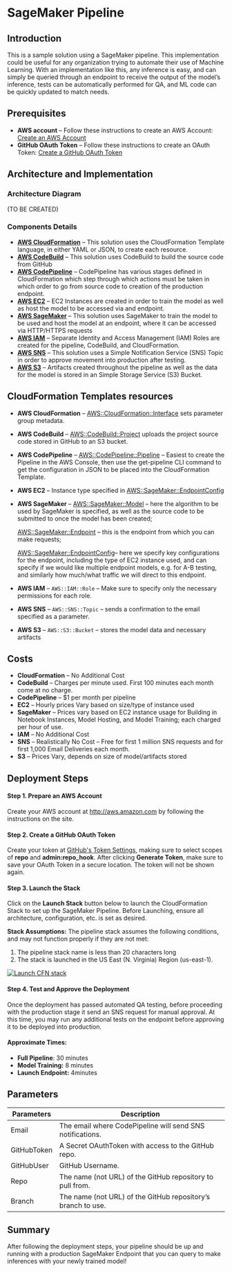 # SageMaker Pipeline
## Introduction

This is a sample solution using a SageMaker pipeline.  This implementation could be useful for any organization trying to automate their use of Machine Learning.  With an implementation like this, any inference is easy, and can simply be queried through an endpoint to receive the output of the model’s inference, tests can be automatically performed for QA, and ML code can be quickly updated to match needs.


## Prerequisites
- **AWS account** – Follow these instructions to create an AWS Account: [Create an AWS Account](http://docs.aws.amazon.com/AmazonSimpleDB/latest/DeveloperGuide/AboutAWSAccounts.html)
- **GitHub OAuth Token** – Follow these instructions to create an OAuth Token: [Create a GitHub OAuth Token](https://github.com/stelligent/devops-essentials/wiki/Prerequisites#create-an-oauth-token-in-github)


## Architecture and Implementation
###  Architecture Diagram
  (TO BE CREATED)


###  Components Details
  - [**AWS CloudFormation**](https://aws.amazon.com/cloudformation/) – This solution uses the CloudFormation Template language, in either YAML or JSON, to create each resource.
  - [**AWS CodeBuild**](https://aws.amazon.com/codebuild/) – This solution uses CodeBuild to build the source code from GitHub
  - [**AWS CodePipeline**](https://aws.amazon.com/codepipeline/) – CodePipeline has various stages defined in CloudFormation which step through which actions must be taken in which order to go from source code to creation of the production endpoint.
  - [**AWS EC2**](https://aws.amazon.com/ec2/) – EC2 Instances are created in order to train the model as well as host the model to be accessed via and endpoint.  
  - [**AWS SageMaker**](https://aws.amazon.com/sagemaker/) – This solution uses SageMaker to train the model to be used and host the model at an endpoint, where it can be accessed via HTTP/HTTPS requests
  - [**AWS IAM**](https://aws.amazon.com/iam/) – Separate Identity and Access Management (IAM) Roles are created for the pipeline, CodeBuild, and CloudFormation.
  - [**AWS SNS**](https://aws.amazon.com/sns/) – This solution uses a Simple Notification Service (SNS) Topic in order to approve movement into production after testing.
  - [**AWS S3**](https://aws.amazon.com/s3/) – Artifacts created throughout the pipeline as well as the data for the model is stored in an Simple Storage Service (S3) Bucket.


## CloudFormation Templates resources
  - **AWS CloudFormation** – [AWS::CloudFormation::Interface](https://docs.aws.amazon.com/AWSCloudFormation/latest/UserGuide/aws-resource-cloudformation-interface.html) sets parameter group metadata.
  - **AWS CodeBuild** – [AWS::CodeBuild::Project](https://docs.aws.amazon.com/AWSCloudFormation/latest/UserGuide/aws-resource-codebuild-project.html) uploads the project source code stored in GitHub to an S3 bucket.
  - **AWS CodePipeline** – [AWS::CodePipeline::Pipeline](https://docs.aws.amazon.com/AWSCloudFormation/latest/UserGuide/aws-resource-codepipeline-pipeline.html) – Easiest to create the Pipeline in the AWS Console, then use the get-pipeline CLI command to get the configuration in JSON to be placed into the CloudFormation Template.
  - **AWS EC2** – Instance type specified in [AWS::SageMaker::EndpointConfig](https://docs.aws.amazon.com/AWSCloudFormation/latest/UserGuide/aws-resource-sagemaker-endpointconfig.html)
  - **AWS SageMaker** – [AWS::SageMaker::Model](https://docs.aws.amazon.com/AWSCloudFormation/latest/UserGuide/aws-resource-sagemaker-model.html) – here the algorithm to be used by SageMaker is specified, as well as the source code to be submitted to once the model has been created;

    [AWS::SageMaker::Endpoint](https://docs.aws.amazon.com/AWSCloudFormation/latest/UserGuide/aws-resource-sagemaker-endpoint.html) – this is the endpoint from which you can make requests;

    [AWS::SageMaker::EndpointConfig](https://docs.aws.amazon.com/AWSCloudFormation/latest/UserGuide/aws-resource-sagemaker-endpointconfig.html)– here we specify key configurations for the endpoint, including the type of EC2 instance used, and can specify if we would like multiple endpoint models, e.g. for A-B testing, and similarly how much/what traffic we will direct to this endpoint.
  - **AWS IAM** – `AWS::IAM::Role` – Make sure to specify only the necessary permissions for each role.
  - **AWS SNS** – `AWS::SNS::Topic` – sends a confirmation to the email specified as a parameter.
  - **AWS S3** – `AWS::S3::Bucket` – stores the model data and necessary artifacts


## Costs
- **CloudFormation** – No Additional Cost
- **CodeBuild** – Charges per minute used. First 100 minutes each month come at no charge.
- **CodePipeline** – $1 per month per pipeline
- **EC2** – Hourly prices Vary based on size/type of instance used
- **SageMaker** – Prices vary based on EC2 instance usage for Building in Notebook Instances, Model Hosting, and Model Training; each charged per hour of use.
- **IAM** – No Additional Cost
- **SNS** – Realistically No Cost – Free for first 1 million SNS requests and for first 1,000 Email Deliveries each month.
- **S3** – Prices Vary, depends on size of model/artifacts stored


## Deployment Steps
####  Step 1. Prepare an AWS Account
Create your AWS account at http://aws.amazon.com by following the instructions on the site.

####  Step 2. Create a GitHub OAuth Token
Create your token at [GitHub's Token Settings](https://github.com/settings/tokens), making sure to select scopes of **repo** and **admin:repo_hook**.  After clicking **Generate Token**, make sure to save your OAuth Token in a secure location. The token will not be shown again.

####  Step 3. Launch the Stack
Click on the **Launch Stack** button below to launch the CloudFormation Stack to set up the SageMaker Pipeline. Before Launching, ensure all architecture, configuration, etc. is set as desired.

**Stack Assumptions:** The pipeline stack assumes the following conditions, and may not function properly if they are not met:
1. The pipeline stack name is less than 20 characters long
2. The stack is launched in the US East (N. Virginia) Region (us-east-1).

[![Launch CFN stack](https://s3.amazonaws.com/cloudformation-examples/cloudformation-launch-stack.png)](https://console.aws.amazon.com/cloudformation/home?region=us-east-1#cstack=sn~sagemaker-stack|turl~https://s3.amazonaws.com/sagemaker-pipeline-src/CodePipeline/pipeline.yaml)

<!-- [![Launch CFN stack](https://s3.amazonaws.com/stelligent-training-public/public/cloudformation-launch-stack.png)](https://console.aws.amazon.com/cloudformation/home?region=us-east-1#cstack=sn~DromedaryStack|turl~https://s3.amazonaws.com/stelligent-training-public/master/dromedary-master.json) -->

<!-- TODO: Change above to correct URL!!! -->

####  Step 4. Test and Approve the Deployment
Once the deployment has passed automated QA testing, before proceeding with the production stage it send an SNS request for manual approval. At this time, you may run any additional tests on the endpoint before approving it to be deployed into production.

####  Approximate Times:
* **Full Pipeline**: 30 minutes
* **Model Training:** 8 minutes
* **Launch Endpoint:** 4minutes

## Parameters
<!-- ### sagemaker.yaml
Parameters | Description
---------- | -----------
BucketName | The name of the S3 data bucket to be created/used.
CommitID | The ID of the current commit.
Environment | Current environment we are working in.
ParentStackName | The name of the pipeline stack.
SageMakerRole | The name of the SageMaker role.
Timestamp | Resource timestamp to prevent naming conflicts. -->

<!-- ### pipeline.yaml -->
Parameters | Description
---------- | -----------
Email | The email where CodePipeline will send SNS notifications.
GitHubToken | A Secret OAuthToken with access to the GitHub repo.
GitHubUser | GitHub Username.
Repo | The name (not URL) of the GitHub repository to pull from.
Branch | The name (not URL) of the GitHub repository’s branch to use.


## Summary
After following the deployment steps, your pipeline should be up and running with a production SageMaker Endpoint that you can query to make inferences with your newly trained model!

<!-- ## Additional Resources
------------ -->
